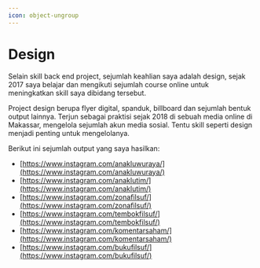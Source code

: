 ```yaml
---
icon: object-ungroup
---
```


# Design

Selain skill back end project, sejumlah keahlian saya adalah design, sejak 2017 saya belajar dan mengikuti sejumlah course online untuk meningkatkan skill saya dibidang tersebut.

Project design berupa flyer digital, spanduk, billboard dan sejumlah bentuk output lainnya. Terjun sebagai praktisi sejak 2018 di sebuah media online di Makassar, mengelola sejumlah akun media sosial. Tentu skill seperti design menjadi penting untuk mengelolanya.

Berikut ini sejumlah output yang saya hasilkan:

* [https://www.instagram.com/anakluwuraya/](https://www.instagram.com/anakluwuraya/)
* [https://www.instagram.com/anaklutim/](https://www.instagram.com/anaklutim/)
* [https://www.instagram.com/zonafilsuf/](https://www.instagram.com/zonafilsuf/)
* [https://www.instagram.com/tembokfilsuf/](https://www.instagram.com/tembokfilsuf/)
* [https://www.instagram.com/komentarsaham/](https://www.instagram.com/komentarsaham/)
* [https://www.instagram.com/bukufilsuf/](https://www.instagram.com/bukufilsuf/)

